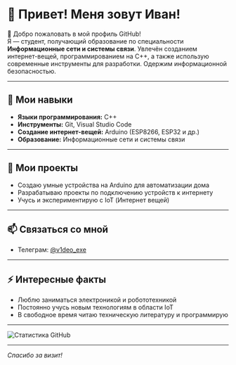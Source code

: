 # 👋 Привет! Меня зовут Иван!

🌟 Добро пожаловать в мой профиль GitHub!  
Я — студент, получающий образование по специальности **Информационные сети и системы связи**. 
Увлечён созданием интернет-вещей, программированием на C++, а также использую современные инструменты для разработки.
Одержим информационной безопасностью.

---

## 🔧 Мои навыки

- **Языки программирования:** C++
- **Инструменты:** Git, Visual Studio Code
- **Создание интернет-вещей:** Arduino (ESP8266, ESP32 и др.)
- **Образование:** Информационные сети и системы связи

---

## 🚀 Мои проекты

- Создаю умные устройства на Arduino для автоматизации дома
- Разрабатываю проекты по подключению устройств к интернету
- Учусь и экспериментирую с IoT (Интернет вещей)

---

## 📫 Связаться со мной

- Телеграм: [@v1deo_exe](https://t.me/v`deo_exe)


---

## ⚡ Интересные факты

- Люблю заниматься электроникой и робототехникой
- Постоянно учусь новым технологиям в области IoT
- В свободное время читаю техническую литературу и программирую

---

![Статистика GitHub](https://github-readme-stats.vercel.app/api?username=ваш_никнейм&show_icons=true&hide_title=true&count_private=true&include_all_commits=true)

---

*Спасибо за визит!*
